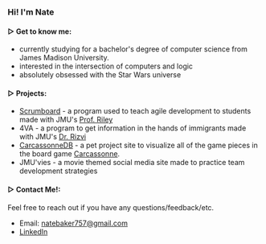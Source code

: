 ### Hi! I'm Nate

#### 	▷ Get to know me:
- currently studying for a bachelor's degree of computer science from James Madison University.
- interested in the intersection of computers and logic
- absolutely obsessed with the Star Wars universe


#### 	▷  Projects:
- [Scrumboard](https://github.com/rileypb/sb-angular) - a program used to teach agile development to students made with JMU's [Prof. Riley](https://www.jmu.edu/cise/people/faculty/riley-philip.shtml)
- 4VA - a program to get information in the hands of immigrants made with JMU's [Dr. Rizvi](https://www.jmu.edu/cise/people/faculty/rizvi-mona.shtml)
- [CarcassonneDB](https://github.com/Nate5524/carcassonneDB) - a pet project site to visualize all of the game pieces in the board game [Carcassonne](https://en.wikipedia.org/wiki/Carcassonne_(board_game)).
- JMU'vies - a movie themed social media site made to practice team development strategies


#### 	▷ Contact Me!:
<!--   <li>Phone: (757)-402-2696</li> -->
Feel free to reach out if you have any questions/feedback/etc.
- Email: natebaker757@gmail.com
- [LinkedIn](https://www.linkedin.com/in/nathan-baker-50a18423a/)

